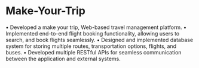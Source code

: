 # Make-Your-Trip
• Developed a make your trip, Web-based travel management platform.
• Implemented end-to-end flight booking functionality, allowing users
to search, and book flights seamlessly.
• Designed and implemented database system for storing multiple
routes, transportation options, flights, and buses.
• Developed multiple RESTful APIs for seamless communication
between the application and external systems.
